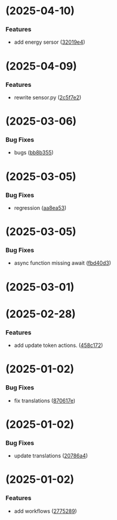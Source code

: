 # [](https://github.com/netcookies/Neta-Vehicle/compare/v1.7.8...v) (2025-04-10)


### Features

* add energy sersor ([32019e4](https://github.com/netcookies/Neta-Vehicle/commit/32019e4199e244ce49b7b578296b4af1a9f8ea82))



# [](https://github.com/netcookies/Neta-Vehicle/compare/v1.7.7...v) (2025-04-09)


### Features

* rewrite sensor.py ([2c5f7e2](https://github.com/netcookies/Neta-Vehicle/commit/2c5f7e2a477598412f2da70261fa02bf85c34813))



# [](https://github.com/netcookies/Neta-Vehicle/compare/v1.7.6...v) (2025-03-06)


### Bug Fixes

* bugs ([bb8b355](https://github.com/netcookies/Neta-Vehicle/commit/bb8b355d37710444b52cf55876c561d10c06478b))



# [](https://github.com/netcookies/Neta-Vehicle/compare/v1.7.5...v) (2025-03-05)


### Bug Fixes

* regression ([aa8ea53](https://github.com/netcookies/Neta-Vehicle/commit/aa8ea5304c851aad50b26b37e8b8d61e2c270382))



# [](https://github.com/netcookies/Neta-Vehicle/compare/v1.7.4...v) (2025-03-05)


### Bug Fixes

* async function missing await ([fbd40d3](https://github.com/netcookies/Neta-Vehicle/commit/fbd40d35ad4548d71d2f7bd8508d5935360006d4))



# [](https://github.com/netcookies/Neta-Vehicle/compare/v1.7.3...v) (2025-03-01)



# [](https://github.com/netcookies/Neta-Vehicle/compare/v1.7.2...v) (2025-02-28)


### Features

* add update token actions. ([458c172](https://github.com/netcookies/Neta-Vehicle/commit/458c1727bf6d2e53499866617f0cbd6de277d53e))



# [](https://github.com/netcookies/Neta-Vehicle/compare/v1.7.1...v) (2025-01-02)


### Bug Fixes

* fix translations ([870617e](https://github.com/netcookies/Neta-Vehicle/commit/870617edd43932559f6eb49e9c0d4c81b548b843))



# [](https://github.com/netcookies/Neta-Vehicle/compare/v1.7.0...v) (2025-01-02)


### Bug Fixes

* update translations ([20786a4](https://github.com/netcookies/Neta-Vehicle/commit/20786a4be03a123a316eb211b09997f60d776374))



#  (2025-01-02)


### Features

* add workflows ([2775289](https://github.com/netcookies/Neta-Vehicle/commit/2775289943af8c437361c6d03cca77fd3d96ec6e))



